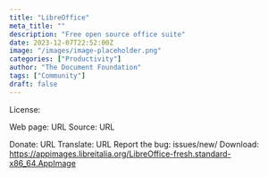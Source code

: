 ```yaml
---
title: "LibreOffice"
meta_title: ""
description: "Free open source office suite"
date: 2023-12-07T22:52:00Z
image: "/images/image-placeholder.png"
categories: ["Productivity"]
author: "The Document Foundation"
tags: ["Community"]
draft: false
---
```


License:

Web page: URL
Source: URL

Donate: URL
Translate: URL
Report the bug: issues/new/
Download: https://appimages.libreitalia.org/LibreOffice-fresh.standard-x86_64.AppImage
